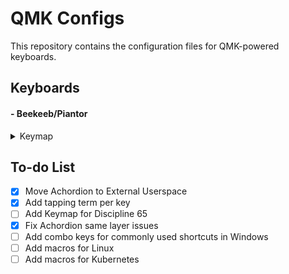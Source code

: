 # QMK Configs

This repository contains the configuration files for QMK-powered keyboards.

## Keyboards

#### - Beekeeb/Piantor
<details>
  <summary>Keymap</summary>
  ![Keymap](./keyboards/beekeeb/piantor/keymaps/chkpwd/beekeeb-piantor.svg "Beekeeb/Piantor Keymap")
</details>

## To-do List

- [x] Move Achordion to External Userspace
- [x] Add tapping term per key
- [ ] Add Keymap for Discipline 65
- [x] Fix Achordion same layer issues
- [ ] Add combo keys for commonly used shortcuts in Windows
- [ ] Add macros for Linux
- [ ] Add macros for Kubernetes

